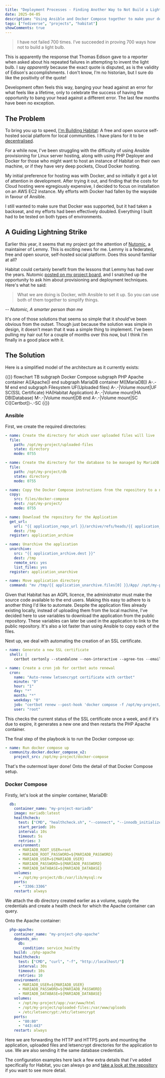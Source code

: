 ```yaml
---
title: "Deployment Processes - Finding Another Way to Not Build a Light Bulb"
date: 2025-04-05
description: "Using Ansible and Docker Compose together to make your deployment process easier"
tags: ["fediverse", "projects", "habitat"]
showComments: true
---
```


> I have not failed 700 times. I’ve succeeded in proving 700 ways how not to build a light bulb.

This is apparently the response that Thomas Edison gave to a reporter when asked about his repeated failures in
attempting to invent the light bulb. I say _apparently_ because the exact quote is disputed, as is the validity of
Edison's accomplishments. I don't know, I'm no historian, but I sure do like the positivity of the quote!

Development often feels this way, banging your head against an error for what feels like a lifetime, only to celebrate
the success of having the opportunity to bang your head against a different error. The last few months have been no
exception.

## The Problem

To bring you up to speed, [I'm Building Habitat](/posts/building-habitat): A free and open source self-hosted
social platform for local communities. I have plans for it to be [decentralised](https://en.wikipedia.org/wiki/Fediverse).

For a while now, I've been struggling with the difficulty of using Ansible provisioning for Linux server hosting, along
with using PHP Deployer and Docker for those who might want to host an instance of Habitat on their own machine, or if
they have very deep pockets, Cloud Docker hosting.

My initial preference for hosting was with Docker, and so initially it got a lot of attention in development. After
trying it out, and finding that the costs for Cloud hosting were egregiously expensive, I decided to focus on
installation on an AWS EC2 instance. My efforts with Docker had fallen by the wayside in favour of Ansible.

I still wanted to make sure that Docker was supported, but it had taken a backseat, and my efforts had been effectively
doubled. Everything I built had to be tested on both types of environments.

## A Guiding Lightning Strike

Earlier this year, it seems that my project got the attention of [Nutomic](https://github.com/Nutomic), a maintainer of
Lemmy. This is exciting news for me. Lemmy is a federated, free and open source, self-hosted social platform. Does this
sound familiar at all?

Habitat could certainly benefit from the lessons that Lemmy has had over the years. Nutomic [posted on my project
board](https://github.com/carlnewton/habitat/issues/39#issuecomment-2569121925), and I snatched up the opportunity to
ask him about provisioning and deployment techniques. Here's what he said:

> What we are doing is Docker, with Ansible to set it up. So you can use both of them together to simplify things.

-- <cite>Nutomic, A smarter person than me</cite>

It's one of those solutions that seems so simple that it should've been obvious from the outset. Though just because the
solution was simple in design, it doesn't mean that it was a simple thing to implement. I've been pulling my hair out
for a couple of months over this now, but I think I'm finally in a good place with it.

## The Solution

Here is a simplified model of the architecture as it currently exists:

{{<mermaid>}}
    flowchart TB
        subgraph Docker Compose
            subgraph PHP Apache container
                A([Apache])
            end
            subgraph MariaDB container
                M([MariaDB])
                A-.-M
            end
        end
        subgraph Filesystem
            UF(Uploaded files)
            A-.-|Volume mount|UF
            SC(SSL Certificate)
            HA(Habitat Application)
            A-.-|Volume mount|HA
            DB(Database)
            M-.-|Volume mount|DB
        end
        A-.-|Volume mount|SC
        C([Certbot])-.-SC
{{</mermaid>}}

### Ansible

First, we create the required directories:

```yaml
- name: Create the directory for which user uploaded files will live
  file:
    path: /opt/my-project/uploaded-files
    state: directory
    mode: 0755

- name: Create the directory for the database to be managed by MariaDB
  file:
    path: /opt/my-project/db
    state: directory
    mode: 0755

- name: Copy the Docker Compose instructions from the repository to a new directory
  copy:
    src: files/docker-compose
    dest: /opt/my-project/
    mode: 0755

- name: Download the repository for the Application
  get_url:
    url: "{{ application_repo_url }}/archive/refs/heads/{{ application_repo_version }}.zip"
    dest: /tmp
  register: application_archive

- name: Unarchive the application
  unarchive:
    src: "{{ application_archive.dest }}"
    dest: /tmp
    remote_src: yes
    list_files: yes
  register: application_unarchive

- name: Move application directory
  command: "mv /tmp/{{ application_unarchive.files[0] }}/App/ /opt/my-project/app"
```

Given that Habitat has an AGPL licence, the administrator must make the source code available to the end users. Making
this easy to adhere to is another thing I'd like to automate. Despite the application files already existing locally,
instead of uploading them from the local machine, I've decided here to use variables to download the application from
the public repository. These variables can later be used in the application to link to the public repository. It's also
a lot faster than using Ansible to copy each of the files.

Next up, we deal with automating the creation of an SSL certificate.

```yaml
- name: Generate a new SSL certificate
  shell: |
    certbot certonly --standalone --non-interactive --agree-tos --email {{ email_address }} -d {{ domain }}

- name: Create a cron job for certbot auto renewal
  cron:
    name: "Auto-renew letsencrypt certificate with certbot"
    minute: "0"
    hour: "1"
    day: "*"
    month: "*"
    weekday: "0"
    job: "certbot renew --post-hook 'docker compose -f /opt/my-project/docker-compose/docker-compose.yaml restart php-apache'"
    user: "root"
```

This checks the current status of the SSL certificate once a week, and if it's due to expire, it generates a new one and
then restarts the PHP Apache container.

The final step of the playbook is to run the Docker compose up:

```yaml
- name: Run docker compose up
  community.docker.docker_compose_v2:
    project_src: /opt/my-project/docker-compose
```

That's the outermost layer done! Onto the detail of that Docker Compose setup.

### Docker Compose

Firstly, let's look at the simpler container, MariaDB:

```yaml
  db:
    container_name: "my-project-mariadb"
    image: mariadb:latest
    healthcheck:
      test: ["CMD", "healthcheck.sh", "--connect", "--innodb_initialized"]
      start_period: 10s
      interval: 10s
      timeout: 5s
      retries: 3
    environment:
      - MARIADB_ROOT_USER=root
      - MARIADB_ROOT_PASSWORD=${MARIADB_PASSWORD}
      - MARIADB_USER=${MARIADB_USER}
      - MARIADB_PASSWORD=${MARIADB_PASSWORD}
      - MARIADB_DATABASE=${MARIADB_DATABASE}
    volumes:
      - /opt/my-project/db:/var/lib/mysql:rw
    ports:
      - "3306:3306"
    restart: always
```

We attach the db directory created earlier as a volume, supply the credentials and create a health check for which the
Apache container can query.

Onto the Apache container:

```yaml
  php-apache:
    container_name: "my-project-php-apache"
    depends_on:
      db:
        condition: service_healthy
    build: ./php-apache
    healthcheck:
      test: ["CMD", "curl", "-f", "http://localhost/"]
      interval: 30s
      timeout: 10s
      retries: 10
    environment:
      - MARIADB_USER=${MARIADB_USER}
      - MARIADB_PASSWORD=${MARIADB_PASSWORD}
      - MARIADB_DATABASE=${MARIADB_DATABASE}
    volumes:
      - /opt/my-project/app:/var/www/html
      - /opt/my-project/uploaded-files:/var/www/uploads
      - /etc/letsencrypt:/etc/letsencrypt
    ports:
      - "80:80"
      - "443:443"
    restart: always
```

Here we are forwarding the HTTP and HTTPS ports and mounting the application, uploaded files and letsencrypt directories
for the application to use. We are also sending it the same database credentials.

The configuration examples here lack a few extra details that I've added specifically for Habitat, you can always go and
[take a look at the repository](https://github.com/carlnewton/habitat) if you want to see more detail.

